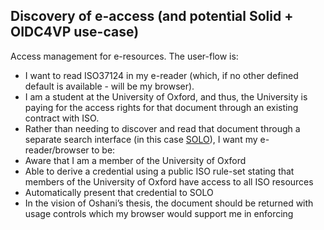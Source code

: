## Discovery of e-access (and potential Solid + OIDC4VP use-case)

Access management for e-resources. The user-flow is:
-	I want to read ISO37124 in my e-reader (which, if no other defined default is available - will be my browser).
-	I am a student at the University of Oxford, and thus, the University is paying for the access rights for that document through an existing contract with ISO.
-	Rather than needing to discover and read that document through a separate search interface (in this case [SOLO](https://solo.bodleian.ox.ac.uk/discovery/search?query=any,contains,ISO%2068-1:2023&tab=Everything&search_scope=MyInst_and_CI&vid=44OXF_INST:SOLO&offset=0)), I want my e-reader/browser to be:
   - Aware that I am a member of the University of Oxford
   - Able to derive a credential using a public ISO rule-set stating that members of the University of Oxford have access to all ISO resources
   - Automatically present that credential to SOLO
-	In the vision of Oshani’s thesis, the document should be returned with usage controls which my browser would support me in enforcing
